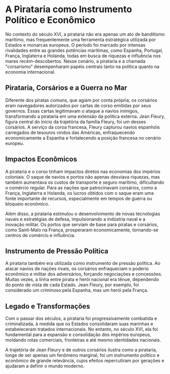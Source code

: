 # A Pirataria como Instrumento Político e Econômico

No contexto do século XVI, a pirataria não era apenas um ato de banditismo marítimo, mas frequentemente uma ferramenta estratégica utilizada por Estados e monarcas europeus. O período foi marcado por intensas rivalidades entre as grandes potências marítimas, como Espanha, Portugal, França, Inglaterra e Holanda, todas em busca de riquezas e influência nos mares recém-descobertos. Nesse cenário, a pirataria e a chamada "corsarismo" desempenharam papéis centrais tanto na política quanto na economia internacional.

## Pirataria, Corsários e a Guerra no Mar

Diferente dos piratas comuns, que agiam por conta própria, os corsários eram navegadores autorizados por cartas de corso emitidas por seus governos. Essas cartas legitimavam o ataque a navios inimigos, transformando a pirataria em uma extensão da política externa. Jean Fleury, figura central do início da trajetória da família Fleury, foi um desses corsários. A serviço da coroa francesa, Fleury capturou navios espanhóis carregados de tesouros vindos das Américas, enfraquecendo economicamente a Espanha e fortalecendo a posição francesa no cenário europeu.

## Impactos Econômicos

A pirataria e o corso tinham impactos diretos nas economias dos impérios coloniais. O saque de navios e portos não apenas desviava riquezas, mas também aumentava os custos de transporte e seguro marítimo, dificultando o comércio regular. Para as nações que patrocinavam corsários, como a França, Inglaterra e Holanda, os lucros obtidos com o saque eram uma fonte importante de recursos, especialmente em tempos de guerra ou bloqueio econômico.

Além disso, a pirataria estimulou o desenvolvimento de novas tecnologias navais e estratégias de defesa, impulsionando a indústria naval e a inovação militar. Os portos que serviam de base para piratas e corsários, como Saint-Malo na França, prosperaram economicamente, tornando-se centros de comércio e influência.

## Instrumento de Pressão Política

A pirataria também era utilizada como instrumento de pressão política. Ao atacar navios de nações rivais, os corsários enfraqueciam o poderio econômico e militar dos adversários, forçando negociações e concessões. Muitas vezes, a linha entre pirata e herói nacional era tênue, dependendo do ponto de vista de cada Estado. Jean Fleury, por exemplo, foi considerado um criminoso pela Espanha, mas um herói pela França.

## Legado e Transformações

Com o passar dos séculos, a pirataria foi progressivamente combatida e criminalizada, à medida que os Estados consolidaram suas marinhas e estabeleceram tratados internacionais. No entanto, no século XVI, ela foi fundamental para a expansão e consolidação dos impérios europeus, moldando rotas comerciais, fronteiras e até mesmo identidades nacionais.

A trajetória de Jean Fleury e de outros corsários ilustra como a pirataria, longe de ser apenas um fenômeno marginal, foi um instrumento político e econômico de grande relevância, cujos efeitos repercutiram por gerações e ajudaram a definir o mundo moderno.